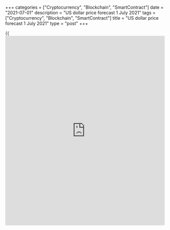 +++
categories = ["Cryptocurrency", "Blockchain", "SmartContract"]
date = "2021-07-01"
description = "US dollar price forecast 1 July 2021"
tags = ["Cryptocurrency", "Blockchain", "SmartContract"]
title = "US dollar price forecast 1 July 2021"
type = "post"
+++

{{<iframe id="large-banner" src="https://www.bounty.group/#slide=18.0" width="100%" height="600" scrolling="no" style="border: 0px solid rgb(216, 221, 230); border-radius: 3px;">}}

2021-07-01

2021-07-01

Three riddles for the dollar. Forecast as of 01.07.2021Dmitri Demidenko

Is the inflation surge temporary? How fast will US employment recover?
These are not all the questions [investor](https://www.fintechee.com/tutorial-for-forex-trading/investor-mode/)s try to answer. Let us discuss
the Forex outlook and make up a [EURUSD][1] trading plan.

## Weekly US dollar fundamental forecast

Buy everything! There is so much money in the financial system that no
one is surprised by the fifth quarter of the [S&P 500][2] rally, which
has added 14% since the beginning of 2021, or the fall in 10-year
Treasury yields in response to rumors about the Fed's monetary [policy](https://www.fintechee.com/policy/)
normalization earlier than anticipated, or the broken correlation
between cyclical stocks and growth stocks. The cyclical stocks, as a
rule, rise if [investor](https://www.fintechee.com/tutorial-for-forex-trading/investor-mode/)s are confident in the future growth of the US
GDP; the growth stocks appreciate if there is no such confidence. The
rally of both types of securities suggests that no one knows exactly
what will happen to the economy.

According to the consensus forecast of 52 experts polled by Financial
Times, the US gross domestic product will grow by 6.5% in 2021, but the
range of estimates is so wide that there are doubts about how quickly
the service sector will return to normal, whether the deficit in the
labor market will hold back economic growth, and how will consumption
and saving respond to the reduction in the fiscal stimulus? According to
economists, the likelihood that the federal funds rate will rise by 50
basis points by the end of 2023 is 75%. They believe that the Fed will
be more responsive to accelerating inflation than employment, although I
can't entirely agree with that.

### The likelihood of Fed’s rate hike by 50 bps by the end of 2023



 _Source_ _: Financial Times_

Thus, the market has to solve three riddles. Is the acceleration in
consumer prices really temporary? How quickly will the US return to full
employment? Finally, will the US GDP continue growing by leaps and
bounds, or will it begin to slow down soon? Is it bad for the US dollar?
I guess the greenback will win in both cases. We all remember the
principle “a strong economy - a strong currency” very well. Still, if
the growth of the US gross domestic product loses steam, it will become
an unpleasant surprise for the entire world economy. Moreover, China’s
economy is slowing down, judging by the latest PMI data.

Furthermore, a drop in consumer prices from 2% to 1.9% and core
inflation from 1% to 0.9% in the euro area should temporarily ease the
hawkish sentiment in the ECB's Governing Council. According to
Bloomberg, due to the timing of seasonal sales, CPI growth rates will
decline again in July but then rise in August. Capital Economics
predicts the indicator will accelerate to 2.5% by the end of 2021,
followed by a slowdown to 1% in 2022.

### Dynamics of euro-area inflation



 _Source_ _: Financial Times._

The ECB’s monetary [policy](https://www.fintechee.com/policy/) should remain ultra-easy for a long time,
unlike the Fed’s. Dallas Fed President Robert Kaplan says it is better
to tighten monetary [policy](https://www.fintechee.com/policy/) sooner than later.

### Weekly [EURUSD][3] trading plan

The reason for the Fed’s action could be the US jobs report, ahead of
which the [EURUSD][3] is falling amid the expectations of strong data.
Bears do not care any longer about growing risk appetite, and the euro
has been down to the lowest levels since April. Shorts entered at levels
[1.1915][4] and [1.19][5] look good. The euro is falling to a level of
1.177 indicated [earlier][5], so it is still relevant to sell.



## Price chart of EURUSD in real time mode

The content of this article reflects the author’s opinion and does not
necessarily reflect the official position of LiteForex. The material
published on this page is provided for informational purposes only and
should not be considered as the provision of investment advice for the
purposes of Directive 2004/39/EC.

Rate this article:

{{value}}

( {{count}} {{title}} )

   1. my.liteforex.com/trading/chart?symbol=EURUSD&returnUrl=true
   2. my.liteforex.com/trading/chart?symbol=SPX&returnUrl=true
   3. my.liteforex.com/trading/chart?symbol=EURUSD&returnUrl=true
   4. www.liteforex.com/blog/analysts-opinions/dollar-nothing-lasts-longer-than-the-temporary-forecast-as-of-28062021/
   5. www.liteforex.com/blog/analysts-opinions/dollar-rules-the-market-forecast-as-of-29062021/